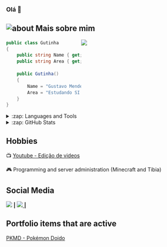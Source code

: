 ### Olá 👋

## <img width="45" alt="about" src="https://raw.github.com/elizarov/elizarov/master/about.png"> Mais sobre mim

<img align="right" width="300" src="https://i2.wp.com/allhtaccess.info/wp-content/uploads/2018/03/programming.gif?fit=1281%2C716&ssl=1" />

```C#
public class Gutinha
{
    public string Name { get; set; }
    public string Area { get; set; }

    public Gutinha()
    {
        Name = "Gustavo Mendes";
        Area = "Estudando SI 8° Período";
    }
}
```
<details>
  <summary>:zap: Languages and Tools</summary>
  <div style="display: inline_block"><br>
    <code><img height="30" src="https://raw.githubusercontent.com/devicons/devicon/master/icons/javascript/javascript-original.svg"></code>
    <code><img height="30" src="https://raw.githubusercontent.com/devicons/devicon/master/icons/java/java-original-wordmark.svg"></code>
    <code><img height="30" src="https://raw.githubusercontent.com/devicons/devicon/master/icons/mysql/mysql-original-wordmark.svg"></code>
    <code><img height="30" src="https://raw.githubusercontent.com/devicons/devicon/master/icons/vscode/vscode-original.svg"></code>
    <code><img height="30" src="https://raw.githubusercontent.com/devicons/devicon/master/icons/visualstudio/visualstudio-plain.svg"></code>
    <code><img height="30" src="https://raw.githubusercontent.com/devicons/devicon/master/icons/csharp/csharp-original.svg"></code>
    <code><img height="30" src="https://raw.githubusercontent.com/devicons/devicon/master/icons/html5/html5-original.svg"></code>
    <code><img height="30" src="https://raw.githubusercontent.com/devicons/devicon/master/icons/css3/css3-original.svg"></code>
    <code><img height="30" src="https://cdn.jsdelivr.net/gh/devicons/devicon@latest/icons/lua/lua-original.svg"></code>
  </div>
</details>

<details>
  <summary>:zap: GitHub Stats</summary>
  <img  alt="Gutinha GitHub Stats" src="https://github-readme-stats-gutinha.vercel.app/api/top-langs/?username=gutinha&layout=compact&theme=dracula" />
  <img  alt="Gutinha GitHub Stats" src="https://github-readme-stats-gutinha.vercel.app/api?username=gutinha&theme=dracula&show_icons=true" />
</details>

## **Hobbies**
[youtube]: https://www.youtube.com/c/GutaxavierGraphics
📺 [Youtube - Edição de videos][youtube]

🎮 Programming and server administration (Minecraft and Tibia)

## **Social Media**
![](https://dcbadge.vercel.app/api/shield/302563501183074315?style=flat) **|** 
<a href="https://www.linkedin.com/in/gutinha/">
    <img src="https://img.shields.io/badge/LinkedIn-0077B5?style=for-the-badge&logo=linkedin&logoColor=white" />
</a>**|** 

## **Portfolio items that are active**
[pkmd]: https://www.pkmdoido.com.br/
[PKMD - Pokémon Doido][pkmd]
